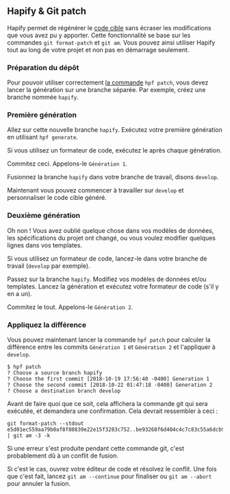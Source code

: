 ## Hapify & Git patch

Hapify permet de régénérer le [code cible](../terminology.md) sans écraser les modifications que vous avez pu y apporter.
Cette fonctionnalité se base sur les commandes `git format-patch` et `git am`.
Vous pouvez ainsi utiliser Hapify tout au long de votre projet et non pas en démarrage seulement.

### Préparation du dépôt

Pour pouvoir utiliser correctement [la commande](../../reference/cli.md#appliquer-un-patch-au-code-source-avec-de-nouveaux-modeles-de-donnees) `hpf patch`, vous devez lancer la génération sur une branche séparée.
Par exemple, créez une branche nommée `hapify`.

### Première génération

Allez sur cette nouvelle branche `hapify`.
Exécutez votre première génération en utilisant `hpf generate`.

Si vous utilisez un formateur de code, exécutez le après chaque génération.

Commitez ceci. Appelons-le `Génération 1`.

Fusionnez la branche `hapify` dans votre branche de travail, disons `develop`.

Maintenant vous pouvez commencer à travailler sur `develop` et personnaliser le code cible généré.

### Deuxième génération

Oh non ! Vous avez oublié quelque chose dans vos modèles de données, les spécifications du projet ont changé, ou vous voulez modifier quelques lignes dans vos templates.

Si vous utilisez un formateur de code, lancez-le dans votre branche de travail (`develop` par exemple).

Passez sur la branche `hapify`.
Modifiez vos modèles de données et/ou templates.
Lancez la génération et exécutez votre formateur de code (s'il y en a un).

Commitez le tout. Appelons-le `Génération 2`.

### Appliquez la différence

Vous pouvez maintenant lancer la commande `hpf patch` pour calculer la différence entre les commits `Génération 1` et `Génération 2` et l'appliquer à `develop`.

```
$ hpf patch
? Choose a source branch hapify
? Choose the first commit [2018-10-19 17:56:40 -0400] Generation 1
? Choose the second commit [2018-10-22 01:47:18 -0400] Generation 2
? Choose a destination branch develop
```

Avant de faire quoi que ce soit, cela affichera la commande git qui sera exécutée, et demandera une confirmation.
Cela devrait ressembler à ceci :

```
git format-patch --stdout e5d01ec559aa79b0af8f80839e22e15f3283c752..be93268f6d404c4c7c83c55a6dcb98f4930a0c1c | git am -3 -k
```

Si une erreur s'est produite pendant cette commande git, c'est probablement dû à un conflit de fusion.

Si c'est le cas, ouvrez votre éditeur de code et résolvez le conflit. Une fois que c'est fait, lancez `git am --continue` pour finaliser ou `git am --abort` pour annuler la fusion.


